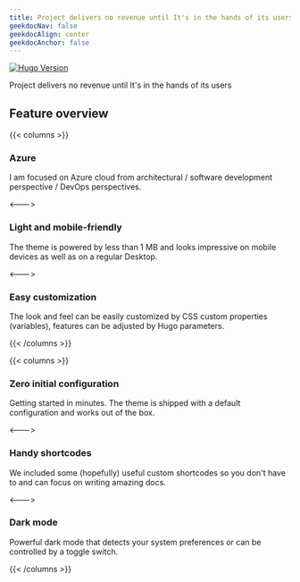 ```yaml
---
title: Project delivers no revenue until It's in the hands of its users
geekdocNav: false
geekdocAlign: center
geekdocAnchor: false
---
```


<!-- markdownlint-capture -->
<!-- markdownlint-disable MD033 -->

<span class="badge-placeholder">[![Hugo Version](https://img.shields.io/badge/hugo-0.117-blue.svg)](https://gohugo.io)</span>

<!-- markdownlint-restore -->

Project delivers no revenue until It's in the hands of its users

## Feature overview

{{< columns >}}

### Azure

I am focused on Azure cloud from architectural / software development perspective / DevOps perspectives.

<--->

### Light and mobile-friendly

The theme is powered by less than 1 MB and looks impressive on mobile devices as well as on a regular Desktop.

<--->

### Easy customization

The look and feel can be easily customized by CSS custom properties (variables), features can be adjusted by Hugo parameters.

{{< /columns >}}


{{< columns >}}

### Zero initial configuration

Getting started in minutes. The theme is shipped with a default configuration and works out of the box.

<--->

### Handy shortcodes

We included some (hopefully) useful custom shortcodes so you don't have to and can focus on writing amazing docs.

<--->

### Dark mode

Powerful dark mode that detects your system preferences or can be controlled by a toggle switch.

{{< /columns >}}